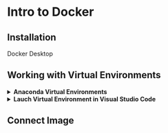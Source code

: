 # Intro to Docker

## Installation

Docker Desktop

## Working with Virtual Environments
<details>
	<summary><strong>Anaconda Virtual Environments</summary></strong>
	
* Open Anaconda Navigator
	
* Go to the Environments Section section.
	<p align="center">
  		<img src="https://github.com/ovinueza/DeployingDockerIMG_to_AWS/blob/main/images/anaconda_home_env.PNG" />
	</p>
	
* Create
	
* Name the Environment -> Create
	<p align="center">
  		<img src="https://github.com/ovinueza/DeployingDockerIMG_to_AWS/blob/main/images/anaconda_Create_env.PNG" />
	</p>
	
</details>

<details>
	<summary><strong>Lauch Virtual Environment in Visual Studio Code</summary></strong>
	
* Open Anaconda Navigator
	
* Go to the Environments Section of Anaconda Navigator
	
* Create
	
* Name the Environment -> Create
	
</details>


## Connect Image





		
